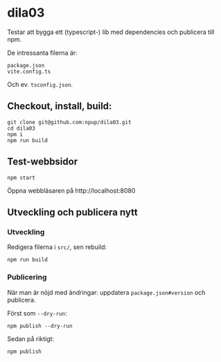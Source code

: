 # dila03

Testar att bygga ett (typescript-) lib med dependencies och publicera till npm.

De intressanta filerna är:

    package.json
    vite.config.ts

Och ev. `tsconfig.json`.


## Checkout, install, build:

    git clone git@github.com:npup/dila03.git
    cd dila03
    npm i
    npm run build

## Test-webbsidor

    npm start

Öppna webbläsaren på http://localhost:8080

## Utveckling och publicera nytt


### Utveckling

Redigera filerna i `src/`, sen rebuild:

    npm run build

### Publicering

När man är nöjd med ändringar: uppdatera `package.json#version` och publicera.

Först som `--dry-run`:

    npm publish --dry-run

Sedan på riktigt:

    npm publish
